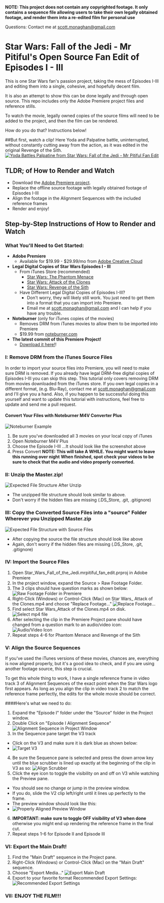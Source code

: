 **NOTE: This project does not contain any copyrighted footage.  It only contains a sequence file allowing users to take their own legally obtained footage, and render them into a re-edited film for personal use**

Questions: Contact me at scott.monaghan@gmail.com

# Star Wars: Fall of the Jedi -  Mr Pitiful's Open Source Fan Edit of Episodes I - III

This is one Star Wars fan's passion project, taking the mess of Episodes I-III 
and editing them into a single, cohesive, and hopefully decent film.

It is also an attempt to show this can be done legally and through open source.
This repo includes only the Adobe Premiere project files and reference stills.

To watch the movie, legally owned copies of the source films will need to be 
added to the project, and then the film can be rendered.  

How do you do that?  Instructions below!

##But first, watch a clip!
Here Yoda and Palpatine battle, uninterrupted, without constantly cutting away from the action, as it was edited in the original Revenge of the Sith.
[![Yoda Battles Palpatine from Star Wars: Fall of the Jedi - Mr Pitiful Fan Edit ](http://imgur.com/sZYWpZL.png)](https://vimeo.com/180134011)

## TLDR; of How to Render and Watch
* Download the [Adobe Premiere project](https://github.com/ScottMonaghan/Star_Wars_Fall_of_the_Jedi.mrpitiful_fan_edit/archive/master.zip).
* Replace the offline source footage with legally obtained footage of Episodes I-III 
* Align the footage in the Alignment Sequences with the included reference frames
* Render and enjoy!


## Step-by-Step Instructions of How to Render and Watch

### What You'll Need to Get Started:
* **Adobe Premiere**
  * Available for $19.99 - $29.99/mo from [Adobe Creative Cloud](https://creative.adobe.com/plans?single_app=premiere)
* **Legal Digital Copies of Star Wars Episodes I - III**
  * From iTunes Store (recommended)
    * [Star Wars: The Phantom Menace](https://itunes.apple.com/us/movie/star-wars-the-phantom-menace/id975080816)
    * [Star Wars: Attack of the Clones](https://itunes.apple.com/us/movie/star-wars-attack-of-the-clones/id975101586)
    * [Star Wars: Revenge of the Sith](https://itunes.apple.com/us/movie/star-wars-revenge-of-the-sith/id975521762)
  * Have Different Legal Digital Copies of Episodes I-III?
    * Don't worry, they will likely still work.  You just need to get them into a format that you can import into Premiere. 
    * Email me at scott.monaghan@gmail.com and I can help if you have any trouble.
* **Noteburner** (only for iTunes copies of the movies)
    * Removes DRM from iTunes movies to allow them to be imported into Premiere
    * $19.99 from [noteburner.com](https://noteburner.com)
* **The latest commit of this Premiere Project!**
  * [Download it here!](https://github.com/ScottMonaghan/Star_Wars_Fall_of_the_Jedi.mrpitiful_fan_edit/archive/master.zip)!

### I: Remove DRM from the iTunes Source Files 

In order to import your source files into Premiere, you will need to make sure DRM is removed.  If you already have legal DRM-free digital copies of Episodes I-III you can skip this step.  This tutorial only covers removing DRM from movies downloaded from the iTunes store.  If you own legal copies in a different format, (e.g. Blu-Ray), contact me at scott.monaghan@gmail.com and I'll give you a hand.  Also, if you happen to be successful doing this yourself and want to update this tutorial with instructions, feel free to update and send me a pull request.

#### Convert Your Files with Noteburner M4V Converter Plus
![Noteburner Example](http://imgur.com/8Hl1AKg.png)

1. Be sure you've downloaded all 3 movies on your local copy of iTunes
2. Open Noteburner M4V Plus
3. Choose the Episode I-III
...It should look like the screenshot above
4. Press Convert
**NOTE: This will take A WHILE. You might want to leave this running over night**
**When finished, spot check your videos to be sure to check that the audio and video properly converted.**


### II: Unzip the Master.zip!
  ![Expected File Structure After Unzip](http://imgur.com/z3anl6x.png)
* The unzipped file structure should look similar to above.
* Don't worry if the hidden files are missing (.DS_Store, .git, .gitignore)


### III: Copy the Converted Source Files into a "source" Folder Wherever you Unzipped Master.zip
  ![Expected File Structure with Source Files](http://imgur.com/cjBIHrN.png)
* After copying the source the file structure should look like above
* Again, don't worry if the hidden files are missing (.DS_Store, .git, .gitignore)
 

### IV: Import the Source Files
1. Open Star_Wars_Fall_of_the_Jedi.mrpitiful_fan_edit.prproj in Adobe Premiere
2. In the project window, expand the Source > Raw Footage Folder.
3. The 3 clips should have question marks as shown below:
  ![Raw Footage Folder in Premiere](http://imgur.com/GBQvBL8.png)
4. Right-Click (Windows) or Control-Click (Mac) on Star Wars_ Attack of the Clones.mp4 and choose "Replace Footage..."
  ![Replace Footage...](http://imgur.com/nEWbm6O.png)
5. Find select Star Wars_Attack of the Clones.mp4 on disk.
  ![Select mp4 file](http://imgur.com/HFvENMD.png)
6. After selecting the clip in the Premiere Project pane should have changed from a question mark to an audio/video icon:
  ![Audio/Video Icon](http://imgur.com/QooSGn2.png)
7. Repeat steps 4-6 for Phantom Menace and Revenge of the Sith


### V: Align the Source Sequences

If you've used the iTunes versions of these movies, chances are, everything is now aligned properly, but it's a good idea to check, and if you are using another footage source, this step is crucial.

To get this whole thing to work, I have a single reference frame in video track 3 of Alignment Sequences of the exact point when the Star Wars logo first appears.  As long as you align the clip in video track 2 to match the reference frame perfectly, the edits for the whole movie should be correct.

####Here's what we need to do:
1. Expand the "Episode I" folder under the "Source" folder in the Project window.
2. Double Click on "Episode I Alignment Sequence"
  ![Alignment Sequence in Project Window](http://imgur.com/lw4Wuo3.png)
3. In the Sequence pane target the V3 track
  * Click on the V3 and make sure it is dark blue as shown below:
  * ![Target V3](http://imgur.com/DaiH7Ss.png)
4. Be sure the Sequence pane is selected and press the down arrow key until the blue scrubber is lined up exactly at the beginning of the clip in V3 as so:
  ![Align Scrubber](http://imgur.com/mwqLYOT.png)
5. Click the eye icon to toggle the visibility on and off on V3 while watching the Preview pane.
  * You should see no change or jump in the preview window.
  * If you do, slide the V2 clip left/right until it lines up perfectly to the frame.
  * The preview window should look like this:
  * ![Properly Aligned Preview Window](http://imgur.com/HAcXSe4.png)
6. **IMPORTANT: make sure to toggle OFF visibility of V3 when done** 
  otherwise you might end up rendering the reference frame in the final cut.
7. Repeat steps 1-6 for Episode II and Episode III



### VI: Export the Main Draft!
1. Find the "Main Draft" sequence in the Project pane.
2. Right-Click (Windows) or Control-Click (Mac) on the "Main Draft" sequence.
3. Choose "Export Media..."
  ![Export Main Draft](http://imgur.com/PJxVW2U.png)
4. Export to your favorite format 
  Recommended Export Settings:
  ![Recommended Export Settings](http://imgur.com/5n6QxqG.png)


### VII: ENJOY THE FILM!!!







